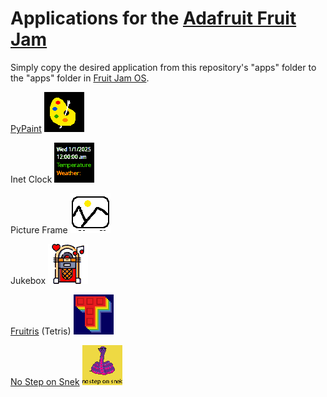 # Applications for the [Adafruit Fruit Jam](https://www.adafruit.com/product/6200)

Simply copy the desired application from this repository's "apps" folder to the "apps" folder in [Fruit Jam OS](https://github.com/adafruit/Fruit-Jam-OS).

[PyPaint](https://learn.adafruit.com/pypaint/overview)    ![PyPaint](https://github.com/RetiredWizard/Fruit-Jam-OS_MyApps/blob/main/apps/CircuitPython_PyPaint/icon.bmp)  

    
Inet Clock    ![Inet Clock](https://github.com/RetiredWizard/Fruit-Jam-OS_MyApps/blob/main/apps/Clock/icon.bmp)  

  
Picture Frame    ![Picture Frame](https://github.com/RetiredWizard/Fruit-Jam-OS_MyApps/blob/main/apps/Picture_Frame/resources/Picture_Frame.bmp)  

    
Jukebox    ![Jukebox](https://github.com/RetiredWizard/Fruit-Jam-OS_MyApps/blob/main/apps/Jukebox/Jukebox.bmp)  

  
[Fruitris](https://github.com/relic-se/Fruit_Jam_Fruitris) (Tetris)   ![Fruitris](https://github.com/RetiredWizard/Fruit-Jam-OS_MyApps/blob/main/apps/Fruitris/icon.bmp)  

    
[No Step on Snek](https://hackaday.io/project/168815-no-step-on-snek)    ![no_step_on_snek](https://github.com/RetiredWizard/Fruit-Jam-OS_MyApps/blob/main/apps/No_step_on_snek/icon2.bmp)  


